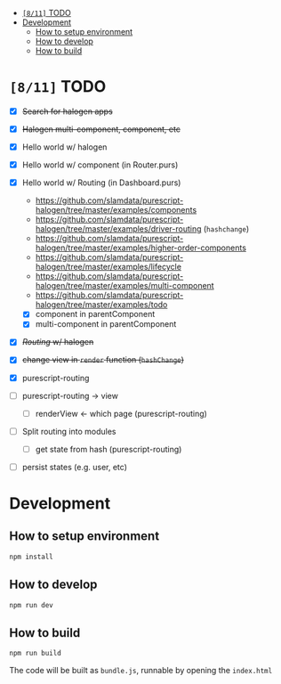 - [<code>[8/11]</code> TODO](#org27d2236)
- [Development](#org10b4ccb)
  - [How to setup environment](#org3f5c80a)
  - [How to develop](#org62a294d)
  - [How to build](#orgb0424bc)



<a id="org27d2236"></a>

# <code>[8/11]</code> TODO

-   [X] ~~Search for halogen apps~~
-   [X] ~~Halogen multi-component, component, etc~~
-   [X] Hello world w/ halogen
-   [X] Hello world w/ component (in Router.purs)
-   [X] Hello world w/ Routing (in Dashboard.purs)
    -   <https://github.com/slamdata/purescript-halogen/tree/master/examples/components>
    -   <https://github.com/slamdata/purescript-halogen/tree/master/examples/driver-routing> (`hashchange`)
    -   <https://github.com/slamdata/purescript-halogen/tree/master/examples/higher-order-components>
    -   <https://github.com/slamdata/purescript-halogen/tree/master/examples/lifecycle>
    -   <https://github.com/slamdata/purescript-halogen/tree/master/examples/multi-component>
    -   <https://github.com/slamdata/purescript-halogen/tree/master/examples/todo>
    -   [X] component in parentComponent
    -   [X] multi-component in parentComponent
-   [X] ~~*Routing* w/ halogen~~
-   [X] ~~change view in `render` function (`hashChange`)~~
-   [X] purescript-routing
-   [ ] purescript-routing -> view
    -   [ ] renderView <- which page (purescript-routing)
-   [ ] Split routing into modules
    -   [ ] get state from hash (purescript-routing)
-   [ ] persist states (e.g. user, etc)


<a id="org10b4ccb"></a>

# Development


<a id="org3f5c80a"></a>

## How to setup environment

```bash
npm install
```


<a id="org62a294d"></a>

## How to develop

```bash
npm run dev
```


<a id="orgb0424bc"></a>

## How to build

```bash
npm run build
```

The code will be built as `bundle.js`, runnable by opening the `index.html`
